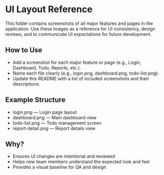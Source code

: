 # UI Layout Reference

This folder contains screenshots of all major features and pages in the application. Use these images as a reference for UI consistency, design reviews, and to communicate UI expectations for future development.

## How to Use
- Add a screenshot for each major feature or page (e.g., Login, Dashboard, Todo, Reports, etc.).
- Name each file clearly (e.g., login.png, dashboard.png, todo-list.png).
- Update this README with a list of included screenshots and their descriptions.

## Example Structure
- login.png — Login page layout
- dashboard.png — Main dashboard view
- todo-list.png — Todo management screen
- report-detail.png — Report details view

## Why?
- Ensures UI changes are intentional and reviewed
- Helps new team members understand the expected look and feel
- Provides a visual baseline for QA and design 